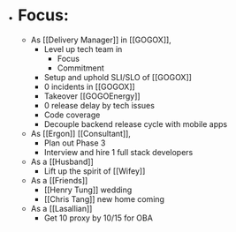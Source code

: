 - # Focus:
    - As [[Delivery Manager]] in [[GOGOX]],
        - Level up tech team in 
            - Focus
            - Commitment
        - Setup and uphold SLI/SLO of [[GOGOX]]
        - 0 incidents in [[GOGOX]]
        - Takeover [[GOGOEnergy]]
        - 0 release delay by tech issues
        - Code coverage
        - Decouple backend release cycle with mobile apps
    - As [[Ergon]] [[Consultant]],
        - Plan out Phase 3
        - Interview and hire 1 full stack developers
    - As a [[Husband]]
        - Lift up the spirit of [[Wifey]]
    - As a [[Friends]]
        - [[Henry Tung]] wedding
        - [[Chris Tang]] new home coming
    - As a [[Lasallian]]
        - Get 10 proxy by 10/15 for OBA
